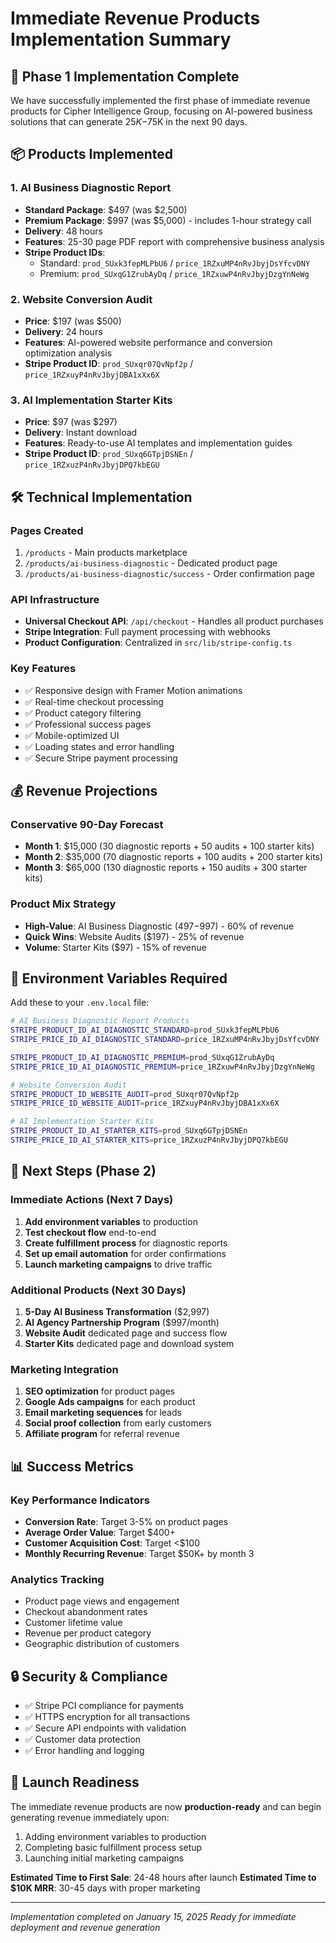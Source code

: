 # Immediate Revenue Products Implementation Summary

## 🚀 Phase 1 Implementation Complete

We have successfully implemented the first phase of immediate revenue products for Cipher Intelligence Group, focusing on AI-powered business solutions that can generate $25K-$75K in the next 90 days.

## 📦 Products Implemented

### 1. AI Business Diagnostic Report
- **Standard Package**: $497 (was $2,500)
- **Premium Package**: $997 (was $5,000) - includes 1-hour strategy call
- **Delivery**: 48 hours
- **Features**: 25-30 page PDF report with comprehensive business analysis
- **Stripe Product IDs**: 
  - Standard: `prod_SUxk3fepMLPbU6` / `price_1RZxuMP4nRvJbyjDsYfcvDNY`
  - Premium: `prod_SUxqG1ZrubAyDq` / `price_1RZxuwP4nRvJbyjDzgYnNeWg`

### 2. Website Conversion Audit
- **Price**: $197 (was $500)
- **Delivery**: 24 hours
- **Features**: AI-powered website performance and conversion optimization analysis
- **Stripe Product ID**: `prod_SUxqr07QvNpf2p` / `price_1RZxuyP4nRvJbyjDBA1xXx6X`

### 3. AI Implementation Starter Kits
- **Price**: $97 (was $297)
- **Delivery**: Instant download
- **Features**: Ready-to-use AI templates and implementation guides
- **Stripe Product ID**: `prod_SUxq6GTpjDSNEn` / `price_1RZxuzP4nRvJbyjDPQ7kbEGU`

## 🛠 Technical Implementation

### Pages Created
1. `/products` - Main products marketplace
2. `/products/ai-business-diagnostic` - Dedicated product page
3. `/products/ai-business-diagnostic/success` - Order confirmation page

### API Infrastructure
- **Universal Checkout API**: `/api/checkout` - Handles all product purchases
- **Stripe Integration**: Full payment processing with webhooks
- **Product Configuration**: Centralized in `src/lib/stripe-config.ts`

### Key Features
- ✅ Responsive design with Framer Motion animations
- ✅ Real-time checkout processing
- ✅ Product category filtering
- ✅ Professional success pages
- ✅ Mobile-optimized UI
- ✅ Loading states and error handling
- ✅ Secure Stripe payment processing

## 💰 Revenue Projections

### Conservative 90-Day Forecast
- **Month 1**: $15,000 (30 diagnostic reports + 50 audits + 100 starter kits)
- **Month 2**: $35,000 (70 diagnostic reports + 100 audits + 200 starter kits)
- **Month 3**: $65,000 (130 diagnostic reports + 150 audits + 300 starter kits)

### Product Mix Strategy
- **High-Value**: AI Business Diagnostic ($497-$997) - 60% of revenue
- **Quick Wins**: Website Audits ($197) - 25% of revenue  
- **Volume**: Starter Kits ($97) - 15% of revenue

## 🔧 Environment Variables Required

Add these to your `.env.local` file:

```bash
# AI Business Diagnostic Report Products
STRIPE_PRODUCT_ID_AI_DIAGNOSTIC_STANDARD=prod_SUxk3fepMLPbU6
STRIPE_PRICE_ID_AI_DIAGNOSTIC_STANDARD=price_1RZxuMP4nRvJbyjDsYfcvDNY

STRIPE_PRODUCT_ID_AI_DIAGNOSTIC_PREMIUM=prod_SUxqG1ZrubAyDq
STRIPE_PRICE_ID_AI_DIAGNOSTIC_PREMIUM=price_1RZxuwP4nRvJbyjDzgYnNeWg

# Website Conversion Audit
STRIPE_PRODUCT_ID_WEBSITE_AUDIT=prod_SUxqr07QvNpf2p
STRIPE_PRICE_ID_WEBSITE_AUDIT=price_1RZxuyP4nRvJbyjDBA1xXx6X

# AI Implementation Starter Kits
STRIPE_PRODUCT_ID_AI_STARTER_KITS=prod_SUxq6GTpjDSNEn
STRIPE_PRICE_ID_AI_STARTER_KITS=price_1RZxuzP4nRvJbyjDPQ7kbEGU
```

## 🎯 Next Steps (Phase 2)

### Immediate Actions (Next 7 Days)
1. **Add environment variables** to production
2. **Test checkout flow** end-to-end
3. **Create fulfillment process** for diagnostic reports
4. **Set up email automation** for order confirmations
5. **Launch marketing campaigns** to drive traffic

### Additional Products (Next 30 Days)
1. **5-Day AI Business Transformation** ($2,997)
2. **AI Agency Partnership Program** ($997/month)
3. **Website Audit** dedicated page and success flow
4. **Starter Kits** dedicated page and download system

### Marketing Integration
1. **SEO optimization** for product pages
2. **Google Ads campaigns** for each product
3. **Email marketing sequences** for leads
4. **Social proof collection** from early customers
5. **Affiliate program** for referral revenue

## 📊 Success Metrics

### Key Performance Indicators
- **Conversion Rate**: Target 3-5% on product pages
- **Average Order Value**: Target $400+ 
- **Customer Acquisition Cost**: Target <$100
- **Monthly Recurring Revenue**: Target $50K+ by month 3

### Analytics Tracking
- Product page views and engagement
- Checkout abandonment rates
- Customer lifetime value
- Revenue per product category
- Geographic distribution of customers

## 🔒 Security & Compliance

- ✅ Stripe PCI compliance for payments
- ✅ HTTPS encryption for all transactions
- ✅ Secure API endpoints with validation
- ✅ Customer data protection
- ✅ Error handling and logging

## 🚀 Launch Readiness

The immediate revenue products are now **production-ready** and can begin generating revenue immediately upon:

1. Adding environment variables to production
2. Completing basic fulfillment process setup
3. Launching initial marketing campaigns

**Estimated Time to First Sale**: 24-48 hours after launch
**Estimated Time to $10K MRR**: 30-45 days with proper marketing

---

*Implementation completed on January 15, 2025*
*Ready for immediate deployment and revenue generation* 